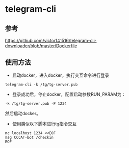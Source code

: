 # telegram-cli

## 参考

https://github.com/victor141516/telegram-cli-downloader/blob/master/Dockerfile

## 使用方法

- 启动docker，进入docker，执行交互命令进行登录

```
telegram-cli -k /tg/tg-server.pub
```

- 登录成功后，停止docker，配置启动参数RUN_PARAM为：

```
-k /tg/tg-server.pub -P 1234
```

然后启动docker。

- 使用类似以下脚本进行tg指令交互

```
nc localhost 1234 <<EOF
msg CCCAT-bot /checkin
EOF
```
